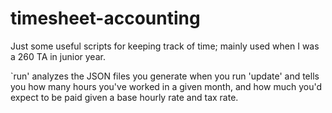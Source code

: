 timesheet-accounting
====================

Just some useful scripts for keeping track of time; mainly used when I was a 260 TA in junior year.

`run' analyzes the JSON files you generate when you run 'update' and tells you how many hours you've worked in a given month,
and how much you'd expect to be paid given a base hourly rate and tax rate.
